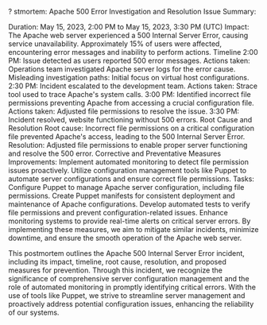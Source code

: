 ?
stmortem: Apache 500 Error Investigation and Resolution
Issue Summary:

Duration: May 15, 2023, 2:00 PM to May 15, 2023, 3:30 PM (UTC)
Impact: The Apache web server experienced a 500 Internal Server Error, causing service unavailability. Approximately 15% of users were affected, encountering error messages and inability to perform actions.
Timeline
2:00 PM: Issue detected as users reported 500 error messages.
Actions taken: Operations team investigated Apache server logs for the error cause.
Misleading investigation paths: Initial focus on virtual host configurations.
2:30 PM: Incident escalated to the development team.
Actions taken: Strace tool used to trace Apache's system calls.
3:00 PM: Identified incorrect file permissions preventing Apache from accessing a crucial configuration file.
Actions taken: Adjusted file permissions to resolve the issue.
3:30 PM: Incident resolved, website functioning without 500 errors.
Root Cause and Resolution
Root cause: Incorrect file permissions on a critical configuration file prevented Apache's access, leading to the 500 Internal Server Error.
Resolution: Adjusted file permissions to enable proper server functioning and resolve the 500 error.
Corrective and Preventative Measures
Improvements:
Implement automated monitoring to detect file permission issues proactively.
Utilize configuration management tools like Puppet to automate server configurations and ensure correct file permissions.
Tasks:
Configure Puppet to manage Apache server configuration, including file permissions.
Create Puppet manifests for consistent deployment and maintenance of Apache configurations.
Develop automated tests to verify file permissions and prevent configuration-related issues.
Enhance monitoring systems to provide real-time alerts on critical server errors.
By implementing these measures, we aim to mitigate similar incidents, minimize downtime, and ensure the smooth operation of the Apache web server.

This postmortem outlines the Apache 500 Internal Server Error incident, including its impact, timeline, root cause, resolution, and proposed measures for prevention. Through this incident, we recognize the significance of comprehensive server configuration management and the role of automated monitoring in promptly identifying critical errors. With the use of tools like Puppet, we strive to streamline server management and proactively address potential configuration issues, enhancing the reliability of our systems.
